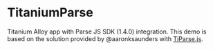 # TitaniumParse
Titanium Alloy app with Parse JS SDK (1.4.0) integration. This demo is based on the solution provided by @aaronksaunders with [TiParse.js](https://gist.github.com/aaronksaunders/6665528).
